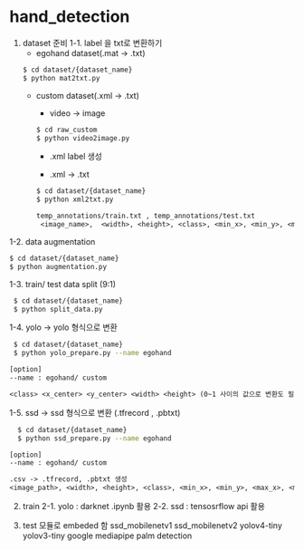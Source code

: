 # hand_detection

1. dataset 준비
 1-1. label 을 txt로 변환하기 
   * egohand dataset(.mat -> .txt)
   ```bash
   $ cd dataset/{dataset_name}
   $ python mat2txt.py
   ```
   * custom dataset(.xml -> .txt)
     * video -> image
     ```bash
     $ cd raw_custom
     $ python video2image.py
     ```

     * .xml label 생성 
      

     * .xml -> .txt
     ```bash
     $ cd dataset/{dataset_name}
     $ python xml2txt.py
     ```

     ```txt
     temp_annotations/train.txt , temp_annotations/test.txt 
      <image_name>,  <width>, <height>, <class>, <min_x>, <min_y>, <max_x>, <max_y>
      ```


 1-2. data augmentation
   ```bash
   $ cd dataset/{dataset_name}
   $ python augmentation.py
   ```

 1-3. train/ test data split (9:1)
  ```bash
   $ cd dataset/{dataset_name}
   $ python split_data.py
   ```

 1-4. yolo -> yolo 형식으로 변환
  ```bash
   $ cd dataset/{dataset_name}
   $ python yolo_prepare.py --name egohand
  ```

  ```txt
  [option]
  --name : egohand/ custom
  ```

  ```txt
  <class> <x_center> <y_center> <width> <height> (0~1 사이의 값으로 변환도 필요)
  ```

 1-5. ssd -> ssd 형식으로 변환 (.tfrecord , .pbtxt)
 ```bash
   $ cd dataset/{dataset_name}
   $ python ssd_prepare.py --name egohand
  ```
  ```txt
  [option]
  --name : egohand/ custom
  ```

  ```txt
  .csv -> .tfrecord, .pbtxt 생성
  <image_path>, <width>, <height>, <class>, <min_x>, <min_y>, <max_x>, <max_y>
  ```
 


2. train 
 2-1. yolo : darknet .ipynb 활용 
 2-2. ssd : tensosrflow api 활용 

3. test
  모듈로 embeded 함 
  ssd_mobilenetv1
  ssd_mobilenetv2
  yolov4-tiny
  yolov3-tiny
  google mediapipe palm detection